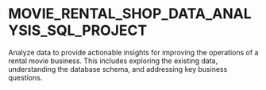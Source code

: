 # MOVIE_RENTAL_SHOP_DATA_ANALYSIS_SQL_PROJECT
Analyze data to provide actionable insights for improving the operations of a rental movie business. This includes exploring the existing data, understanding the database schema, and addressing key business questions.

